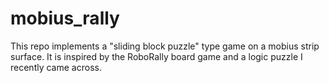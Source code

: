 # mobius_rally
This repo implements a "sliding block puzzle" type game on a mobius strip surface.  It is inspired by the RoboRally board game and a logic puzzle I recently came across.
